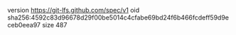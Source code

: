 version https://git-lfs.github.com/spec/v1
oid sha256:4592c83d96678d29f00be5014c4cfabe69bd24f6b466fcdeff59d9eceb0eea97
size 487
